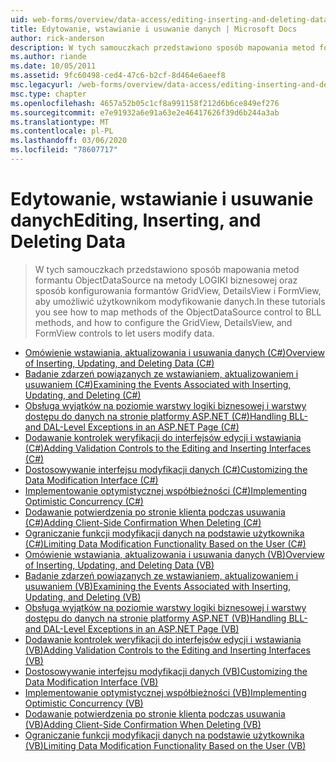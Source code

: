 ```yaml
---
uid: web-forms/overview/data-access/editing-inserting-and-deleting-data/index
title: Edytowanie, wstawianie i usuwanie danych | Microsoft Docs
author: rick-anderson
description: W tych samouczkach przedstawiono sposób mapowania metod formantu ObjectDataSource na metody LOGIKI biznesowej oraz sposób konfigurowania elementów GridView, DetailsView i FormView co...
ms.author: riande
ms.date: 10/05/2011
ms.assetid: 9fc60498-ced4-47c6-b2cf-8d464e6aeef8
msc.legacyurl: /web-forms/overview/data-access/editing-inserting-and-deleting-data
msc.type: chapter
ms.openlocfilehash: 4657a52b05c1cf8a991158f212d6b6ce849ef276
ms.sourcegitcommit: e7e91932a6e91a63e2e46417626f39d6b244a3ab
ms.translationtype: MT
ms.contentlocale: pl-PL
ms.lasthandoff: 03/06/2020
ms.locfileid: "78607717"
---
```

# <a name="editing-inserting-and-deleting-data"></a><span data-ttu-id="9eb30-103">Edytowanie, wstawianie i usuwanie danych</span><span class="sxs-lookup"><span data-stu-id="9eb30-103">Editing, Inserting, and Deleting Data</span></span>

> <span data-ttu-id="9eb30-104">W tych samouczkach przedstawiono sposób mapowania metod formantu ObjectDataSource na metody LOGIKI biznesowej oraz sposób konfigurowania formantów GridView, DetailsView i FormView, aby umożliwić użytkownikom modyfikowanie danych.</span><span class="sxs-lookup"><span data-stu-id="9eb30-104">In these tutorials you see how to map methods of the ObjectDataSource control to BLL methods, and how to configure the GridView, DetailsView, and FormView controls to let users modify data.</span></span>

- [<span data-ttu-id="9eb30-105">Omówienie wstawiania, aktualizowania i usuwania danych (C#)</span><span class="sxs-lookup"><span data-stu-id="9eb30-105">Overview of Inserting, Updating, and Deleting Data (C#)</span></span>](an-overview-of-inserting-updating-and-deleting-data-cs.md)
- [<span data-ttu-id="9eb30-106">Badanie zdarzeń powiązanych ze wstawianiem, aktualizowaniem i usuwaniem (C#)</span><span class="sxs-lookup"><span data-stu-id="9eb30-106">Examining the Events Associated with Inserting, Updating, and Deleting (C#)</span></span>](examining-the-events-associated-with-inserting-updating-and-deleting-cs.md)
- [<span data-ttu-id="9eb30-107">Obsługa wyjątków na poziomie warstwy logiki biznesowej i warstwy dostępu do danych na stronie platformy ASP.NET (C#)</span><span class="sxs-lookup"><span data-stu-id="9eb30-107">Handling BLL- and DAL-Level Exceptions in an ASP.NET Page (C#)</span></span>](handling-bll-and-dal-level-exceptions-in-an-asp-net-page-cs.md)
- [<span data-ttu-id="9eb30-108">Dodawanie kontrolek weryfikacji do interfejsów edycji i wstawiania (C#)</span><span class="sxs-lookup"><span data-stu-id="9eb30-108">Adding Validation Controls to the Editing and Inserting Interfaces (C#)</span></span>](adding-validation-controls-to-the-editing-and-inserting-interfaces-cs.md)
- [<span data-ttu-id="9eb30-109">Dostosowywanie interfejsu modyfikacji danych (C#)</span><span class="sxs-lookup"><span data-stu-id="9eb30-109">Customizing the Data Modification Interface (C#)</span></span>](customizing-the-data-modification-interface-cs.md)
- [<span data-ttu-id="9eb30-110">Implementowanie optymistycznej współbieżności (C#)</span><span class="sxs-lookup"><span data-stu-id="9eb30-110">Implementing Optimistic Concurrency (C#)</span></span>](implementing-optimistic-concurrency-cs.md)
- [<span data-ttu-id="9eb30-111">Dodawanie potwierdzenia po stronie klienta podczas usuwania (C#)</span><span class="sxs-lookup"><span data-stu-id="9eb30-111">Adding Client-Side Confirmation When Deleting (C#)</span></span>](adding-client-side-confirmation-when-deleting-cs.md)
- [<span data-ttu-id="9eb30-112">Ograniczanie funkcji modyfikacji danych na podstawie użytkownika (C#)</span><span class="sxs-lookup"><span data-stu-id="9eb30-112">Limiting Data Modification Functionality Based on the User (C#)</span></span>](limiting-data-modification-functionality-based-on-the-user-cs.md)
- [<span data-ttu-id="9eb30-113">Omówienie wstawiania, aktualizowania i usuwania danych (VB)</span><span class="sxs-lookup"><span data-stu-id="9eb30-113">Overview of Inserting, Updating, and Deleting Data (VB)</span></span>](an-overview-of-inserting-updating-and-deleting-data-vb.md)
- [<span data-ttu-id="9eb30-114">Badanie zdarzeń powiązanych ze wstawianiem, aktualizowaniem i usuwaniem (VB)</span><span class="sxs-lookup"><span data-stu-id="9eb30-114">Examining the Events Associated with Inserting, Updating, and Deleting (VB)</span></span>](examining-the-events-associated-with-inserting-updating-and-deleting-vb.md)
- [<span data-ttu-id="9eb30-115">Obsługa wyjątków na poziomie warstwy logiki biznesowej i warstwy dostępu do danych na stronie platformy ASP.NET (VB)</span><span class="sxs-lookup"><span data-stu-id="9eb30-115">Handling BLL- and DAL-Level Exceptions in an ASP.NET Page (VB)</span></span>](handling-bll-and-dal-level-exceptions-in-an-asp-net-page-vb.md)
- [<span data-ttu-id="9eb30-116">Dodawanie kontrolek weryfikacji do interfejsów edycji i wstawiania (VB)</span><span class="sxs-lookup"><span data-stu-id="9eb30-116">Adding Validation Controls to the Editing and Inserting Interfaces (VB)</span></span>](adding-validation-controls-to-the-editing-and-inserting-interfaces-vb.md)
- [<span data-ttu-id="9eb30-117">Dostosowywanie interfejsu modyfikacji danych (VB)</span><span class="sxs-lookup"><span data-stu-id="9eb30-117">Customizing the Data Modification Interface (VB)</span></span>](customizing-the-data-modification-interface-vb.md)
- [<span data-ttu-id="9eb30-118">Implementowanie optymistycznej współbieżności (VB)</span><span class="sxs-lookup"><span data-stu-id="9eb30-118">Implementing Optimistic Concurrency (VB)</span></span>](implementing-optimistic-concurrency-vb.md)
- [<span data-ttu-id="9eb30-119">Dodawanie potwierdzenia po stronie klienta podczas usuwania (VB)</span><span class="sxs-lookup"><span data-stu-id="9eb30-119">Adding Client-Side Confirmation When Deleting (VB)</span></span>](adding-client-side-confirmation-when-deleting-vb.md)
- [<span data-ttu-id="9eb30-120">Ograniczanie funkcji modyfikacji danych na podstawie użytkownika (VB)</span><span class="sxs-lookup"><span data-stu-id="9eb30-120">Limiting Data Modification Functionality Based on the User (VB)</span></span>](limiting-data-modification-functionality-based-on-the-user-vb.md)
